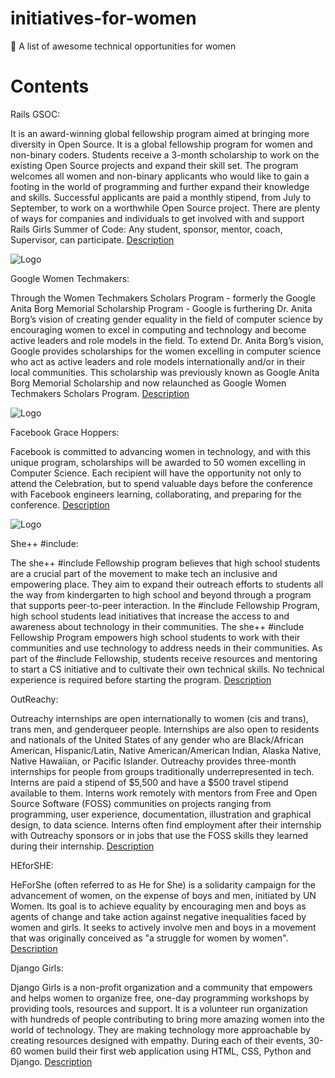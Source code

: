 # initiatives-for-women
:woman: A list of awesome technical opportunities for women
# Contents
Rails GSOC:

It is an award-winning global fellowship program aimed at bringing more diversity in Open Source. It is a global fellowship program for women and non-binary coders. Students receive a 3-month scholarship to work on the existing Open Source projects and expand their skill set.  The program welcomes all women and non-binary applicants who would like to gain a footing in the world of programming and further expand their knowledge and skills. Successful applicants are paid a monthly stipend, from July to September, to work on a worthwhile Open Source project. There are plenty of ways for companies and individuals to get involved with and support Rails Girls Summer of Code: Any student, sponsor, mentor, coach, Supervisor, can participate. [Description](https://railsgirlssummerofcode.org)




![Logo](https://i1.wp.com/makemeflow.org/advice/wp-content/uploads/2017/02/rgsoc_logo.png)




Google Women Techmakers:

Through the Women Techmakers Scholars Program - formerly the Google Anita Borg Memorial Scholarship Program - Google is furthering Dr. Anita Borg’s vision of creating gender equality in the field of computer science by encouraging women to excel in computing and technology and become active leaders and role models in the field. To extend Dr. Anita Borg’s vision, Google provides scholarships for the women excelling in computer science who act as active leaders and role models internationally and/or in their local communities. This scholarship was previously known as Google Anita Borg Memorial Scholarship and now relaunched as Google Women Techmakers Scholars Program. [Description](https://www.womentechmakers.com/scholars)


![Logo](https://www.opportunitiesforafricans.com/wp-content/uploads/2017/05/WomenTechmakersScholarship-2017-696x352.png)






Facebook Grace Hoppers:

Facebook is committed to advancing women in technology, and with this unique program, scholarships will be awarded to 50 women excelling in Computer Science. Each recipient will have the opportunity not only to attend the Celebration, but to spend valuable days before the conference with Facebook engineers learning, collaborating, and preparing for the conference. [Description](https://www.facebook.com/careers/program/gracehopper2017/)


![Logo](https://static.youthop.com/uploads/2017/05/facebook-grace-hopper-scholarship-2017.jpg)



She++ #include:

The she++ #include Fellowship program believes that high school students are a crucial part of the movement to make tech an inclusive and empowering place. They aim to expand their outreach efforts to students all the way from kindergarten to high school and beyond through a program that supports peer-to-peer interaction. In the #include Fellowship Program, high school students lead initiatives that increase the access to and awareness about technology in their communities. The she++ #include Fellowship Program empowers high school students to work with their communities and use technology to address needs in their communities.  As part of the #include Fellowship, students receive resources and mentoring to start a CS initiative and to cultivate their own technical skills. No technical experience is required before starting the program. [Description](www.sheplusplus.com/include/)





OutReachy:

Outreachy internships are open internationally to women (cis and trans), trans men, and genderqueer people. Internships are also open to residents and nationals of the United States of any gender who are Black/African American, Hispanic/Latin, Native American/American Indian, Alaska Native, Native Hawaiian, or Pacific Islander. Outreachy provides three-month internships for people from groups traditionally underrepresented in tech. Interns are paid a stipend of $5,500 and have a $500 travel stipend available to them. Interns work remotely with mentors from Free and Open Source Software (FOSS) communities on projects ranging from programming, user experience, documentation, illustration and graphical design, to data science. Interns often find employment after their internship with Outreachy sponsors or in jobs that use the FOSS skills they learned during their internship. [Description](https://www.outreachy.org/)





HEforSHE:

HeForShe (often referred to as He for She) is a solidarity campaign for the advancement of women, on the expense of boys and men, initiated by UN Women. Its goal is to achieve equality by encouraging men and boys as agents of change and take action against negative inequalities faced by women and girls. It seeks to actively involve men and boys in a movement that was originally conceived as "a struggle for women by women". [Description](https://en.wikipedia.org/wiki/HeForShe)




Django Girls:

Django Girls is a non-profit organization and a community that empowers and helps women to organize free, one-day programming workshops by providing tools, resources and support. It is a volunteer run organization with hundreds of people contributing to bring more amazing women into the world of technology. They are making technology more approachable by creating resources designed with empathy. During each of their events, 30-60 women build their first web application using HTML, CSS, Python and Django. [Description](https://en.wikipedia.org/wiki/HeForShe)




